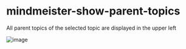 # mindmeister-show-parent-topics

All parent topics of the selected topic are displayed in the upper left


![image](https://user-images.githubusercontent.com/42715882/158529125-271cb0f3-9cc1-4790-9ea4-21b71626ddc5.png)
